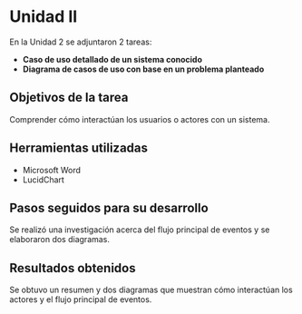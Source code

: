 # Unidad II

En la Unidad 2 se adjuntaron 2 tareas:

- **Caso de uso detallado de un sistema conocido**  
- **Diagrama de casos de uso con base en un problema planteado**

## Objetivos de la tarea

Comprender cómo interactúan los usuarios o actores con un sistema.

## Herramientas utilizadas

- Microsoft Word  
- LucidChart

## Pasos seguidos para su desarrollo

Se realizó una investigación acerca del flujo principal de eventos y se elaboraron dos diagramas.

## Resultados obtenidos

Se obtuvo un resumen y dos diagramas que muestran cómo interactúan los actores y el flujo principal de eventos.
